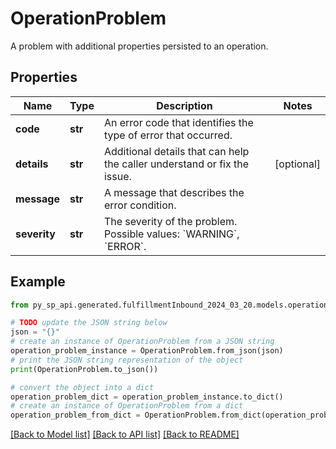 # OperationProblem

A problem with additional properties persisted to an operation.

## Properties

Name | Type | Description | Notes
------------ | ------------- | ------------- | -------------
**code** | **str** | An error code that identifies the type of error that occurred. | 
**details** | **str** | Additional details that can help the caller understand or fix the issue. | [optional] 
**message** | **str** | A message that describes the error condition. | 
**severity** | **str** | The severity of the problem. Possible values: &#x60;WARNING&#x60;, &#x60;ERROR&#x60;. | 

## Example

```python
from py_sp_api.generated.fulfillmentInbound_2024_03_20.models.operation_problem import OperationProblem

# TODO update the JSON string below
json = "{}"
# create an instance of OperationProblem from a JSON string
operation_problem_instance = OperationProblem.from_json(json)
# print the JSON string representation of the object
print(OperationProblem.to_json())

# convert the object into a dict
operation_problem_dict = operation_problem_instance.to_dict()
# create an instance of OperationProblem from a dict
operation_problem_from_dict = OperationProblem.from_dict(operation_problem_dict)
```
[[Back to Model list]](../README.md#documentation-for-models) [[Back to API list]](../README.md#documentation-for-api-endpoints) [[Back to README]](../README.md)


